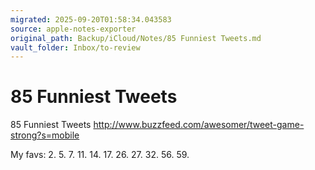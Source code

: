 ```yaml
---
migrated: 2025-09-20T01:58:34.043583
source: apple-notes-exporter
original_path: Backup/iCloud/Notes/85 Funniest Tweets.md
vault_folder: Inbox/to-review
---
```

# 85 Funniest Tweets

85 Funniest Tweets
http://www.buzzfeed.com/awesomer/tweet-game-strong?s=mobile

My favs:
2.
5. 
7.
11.
14.
17.
26.
27.
32.
56.
59.

